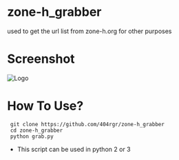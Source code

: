 # zone-h_grabber
used to get the url list from zone-h.org for other purposes

# Screenshot
![Logo](https://user-images.githubusercontent.com/43511729/101737554-a1c04e80-3af7-11eb-835a-425ee106a301.jpg)

# How To Use?
     git clone https://github.com/404rgr/zone-h_grabber
     cd zone-h_grabber
     python grab.py
- This script can be used in python 2 or 3
